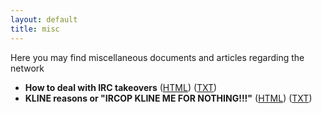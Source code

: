 ```yaml
---
layout: default
title: misc
---
```

Here you may find miscellaneous documents and articles regarding the network

* **How to deal with IRC takeovers** ([HTML](takeovers)) ([TXT](takeovers/takeovers.txt))
* **KLINE reasons or "IRCOP KLINE ME FOR NOTHING!!!"** ([HTML](kline)) ([TXT](kline/kline.txt))

